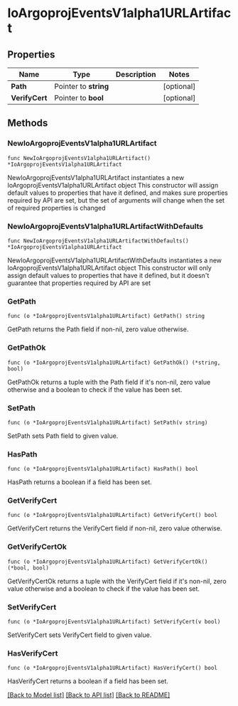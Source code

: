 # IoArgoprojEventsV1alpha1URLArtifact

## Properties

Name | Type | Description | Notes
------------ | ------------- | ------------- | -------------
**Path** | Pointer to **string** |  | [optional] 
**VerifyCert** | Pointer to **bool** |  | [optional] 

## Methods

### NewIoArgoprojEventsV1alpha1URLArtifact

`func NewIoArgoprojEventsV1alpha1URLArtifact() *IoArgoprojEventsV1alpha1URLArtifact`

NewIoArgoprojEventsV1alpha1URLArtifact instantiates a new IoArgoprojEventsV1alpha1URLArtifact object
This constructor will assign default values to properties that have it defined,
and makes sure properties required by API are set, but the set of arguments
will change when the set of required properties is changed

### NewIoArgoprojEventsV1alpha1URLArtifactWithDefaults

`func NewIoArgoprojEventsV1alpha1URLArtifactWithDefaults() *IoArgoprojEventsV1alpha1URLArtifact`

NewIoArgoprojEventsV1alpha1URLArtifactWithDefaults instantiates a new IoArgoprojEventsV1alpha1URLArtifact object
This constructor will only assign default values to properties that have it defined,
but it doesn't guarantee that properties required by API are set

### GetPath

`func (o *IoArgoprojEventsV1alpha1URLArtifact) GetPath() string`

GetPath returns the Path field if non-nil, zero value otherwise.

### GetPathOk

`func (o *IoArgoprojEventsV1alpha1URLArtifact) GetPathOk() (*string, bool)`

GetPathOk returns a tuple with the Path field if it's non-nil, zero value otherwise
and a boolean to check if the value has been set.

### SetPath

`func (o *IoArgoprojEventsV1alpha1URLArtifact) SetPath(v string)`

SetPath sets Path field to given value.

### HasPath

`func (o *IoArgoprojEventsV1alpha1URLArtifact) HasPath() bool`

HasPath returns a boolean if a field has been set.

### GetVerifyCert

`func (o *IoArgoprojEventsV1alpha1URLArtifact) GetVerifyCert() bool`

GetVerifyCert returns the VerifyCert field if non-nil, zero value otherwise.

### GetVerifyCertOk

`func (o *IoArgoprojEventsV1alpha1URLArtifact) GetVerifyCertOk() (*bool, bool)`

GetVerifyCertOk returns a tuple with the VerifyCert field if it's non-nil, zero value otherwise
and a boolean to check if the value has been set.

### SetVerifyCert

`func (o *IoArgoprojEventsV1alpha1URLArtifact) SetVerifyCert(v bool)`

SetVerifyCert sets VerifyCert field to given value.

### HasVerifyCert

`func (o *IoArgoprojEventsV1alpha1URLArtifact) HasVerifyCert() bool`

HasVerifyCert returns a boolean if a field has been set.


[[Back to Model list]](../README.md#documentation-for-models) [[Back to API list]](../README.md#documentation-for-api-endpoints) [[Back to README]](../README.md)


